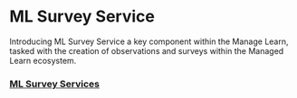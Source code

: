 # ML Survey Service

Introducing ML Survey Service a key component within the Manage Learn, tasked with the creation of observations and surveys within the Managed Learn ecosystem.

### [ML Survey Services](../../../contribute/source-code/workflows/manage-learn/ml-survey-service.md)
